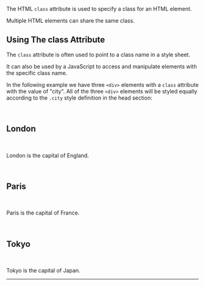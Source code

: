 The HTML `class` attribute is used to specify a class for an HTML element.

Multiple HTML elements can share the same class.

## Using The class Attribute

The `class` attribute is often used to point to a class name in a style sheet. 

It can also be used by a JavaScript to access and manipulate elements with the specific class name.

In the following example we have three `<div>` elements with a `class` attribute with the value of "city". All of the three `<div>` elements will be styled equally according to the `.city` style definition in the head section:


<!DOCTYPE html>  
<html>  
<head>  
<style>  
.city {  background-color: tomato;  
  color: white;  
  border: 2px solid black;  
  margin: 20px;  
  padding: 20px;}  
</style>  
</head>  
<body>  
  
<div class="city">  
  <h2>London</h2>  
  <p>London is the capital of England.</p>  
</div>  
  
<div class="city">  
  <h2>Paris</h2>  
  <p>Paris is the capital of France.</p>  
</div>  
  
<div class="city">  
  <h2>Tokyo</h2>  
  <p>Tokyo is the capital of Japan.</p>  
</div>  
  
</body>  
</html>

---
